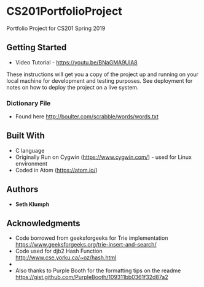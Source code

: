 # CS201PortfolioProject
Portfolio Project for CS201 Spring 2019

## Getting Started
* Video Tutorial - https://youtu.be/BNaGMA9UlA8

These instructions will get you a copy of the project up and running on your local machine for development and testing purposes. See deployment for notes on how to deploy the project on a live system.

### Dictionary File

* Found here http://boulter.com/scrabble/words/words.txt


## Built With

* C language
* Originally Run on Cygwin (https://www.cygwin.com/) - used for Linux environment
* Coded in Atom (https://atom.io/)


## Authors

* **Seth Klumph**


## Acknowledgments

* Code borrowed from geeksforgeeks for Trie implementation https://www.geeksforgeeks.org/trie-insert-and-search/
* Code used for djb2 Hash Function http://www.cse.yorku.ca/~oz/hash.html
*
* Also thanks to Purple Booth for the formatting tips on the readme https://gist.github.com/PurpleBooth/109311bb0361f32d87a2
